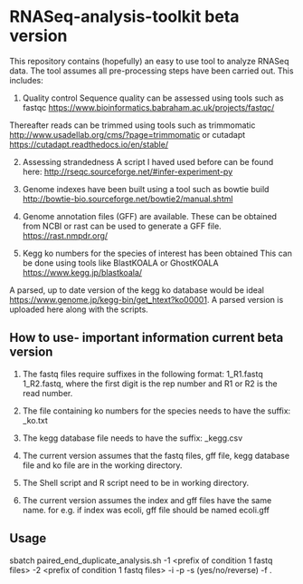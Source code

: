 # RNASeq-analysis-toolkit beta version
This repository contains (hopefully) an easy to use tool to analyze RNASeq data. The tool assumes all pre-processing steps have been carried out. This includes:

1) Quality control
Sequence quality can be assessed using tools such as fastqc https://www.bioinformatics.babraham.ac.uk/projects/fastqc/

Thereafter reads can be trimmed using tools such as trimmomatic http://www.usadellab.org/cms/?page=trimmomatic or cutadapt https://cutadapt.readthedocs.io/en/stable/

2) Assessing strandedness 
A script I haved used before can be found here: http://rseqc.sourceforge.net/#infer-experiment-py

3) Genome indexes have been built using a tool such as bowtie build http://bowtie-bio.sourceforge.net/bowtie2/manual.shtml

4) Genome annotation files (GFF) are available. These can be obtained from NCBI or rast can be used to generate a GFF file. https://rast.nmpdr.org/ 

5) Kegg ko numbers for the species of interest has been obtained
This can be done using tools like BlastKOALA or GhostKOALA https://www.kegg.jp/blastkoala/

A parsed, up to date version of the kegg ko database would be ideal https://www.genome.jp/kegg-bin/get_htext?ko00001. A parsed version is uploaded here along with the scripts. 


## How to use- important information current beta version

1) The fastq files require suffixes in the following format:  1_R1.fastq 1_R2.fastq, where the first digit is the rep number and R1 or R2 is the read number. 

2) The file containing ko numbers for the species needs to have the suffix:  _ko.txt

3) The kegg database file needs to have the suffix: _kegg.csv

4) The current version assumes that the fastq files, gff file, kegg database file and ko file are in the working directory.

5) The Shell script and R script need to be in working directory.

6) The current version assumes the index and gff files have the same name. for e.g. if index was ecoli, gff file should be named ecoli.gff


## Usage
 
sbatch paired_end_duplicate_analysis.sh -1 <prefix of condition 1 fastq files> -2 <prefix of condition 1 fastq files> -i <index file> -p <path to index file> -s <strandedness> (yes/no/reverse) -f <feature>. 





 


